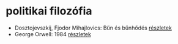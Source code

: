 # politikai filozófia

- Dosztojevszkij, Fjodor Mihajlovics: Bűn és bűnhődés [részletek](_details/%7Bopf.creator%7D.md#id_346)
- George Orwell: 1984 [részletek](_details/%7Bopf.creator%7D.md#id_364)